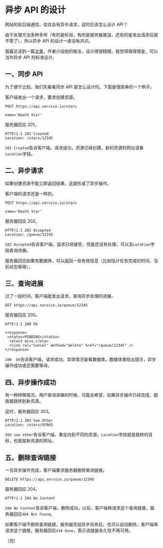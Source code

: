 # 异步 API 的设计

网站的前后端通信，往往会有异步请求，这时应该怎么设计 API？

由于处理方法多种多样（有的是轮询，有的是服务器推送，还有的是发出请求后就不管了），所以异步 API 的设计一直没有共识。

我最近读到一篇[文章](https://farazdagi.com/2014/rest-and-long-running-jobs/)，作者介绍他的做法，设计得很精细，我觉得值得借鉴，可以当作异步 API 的标准设计。

## 一、同步 API

为了便于比较，我们先看看同步 API 是怎么设计的。下面是很简单的一个例子。

客户端发出一个请求，要求创建资源。

```http
POST https://api.service.io/stars

name='Death Star' 
```

服务器回应 201。

```http
HTTP/1.1 201 Created
Location: /stars/12345
```

`201 Created`告诉客户端，请求成功，资源已经创建。新的资源的网址请看`Location`字段。

## 二、异步请求

如果创建资源不能立即返回结果，这就形成了异步操作。

客户端的请求还是一样的。

```http
POST https://api.service.io/stars

name='Death Star' 
```

服务器回应 202。

```http
HTTP/1.1 202 Accepted
Location: /queue/12345
```

`202 Accepted`告诉客户端，请求已经接受，但是还没有处理，可以去`Location`字段查询进展。

服务器回应如果有数据体，可以返回一些有效信息（比如估计任务完成的时间、当前状态等等）。

## 三、查询进展

过了一段时间，客户端就发出请求，查询异步处理的进展。

```http
GET https://api.service.io/queue/12345 
```

服务器回应 200。

```http
HTTP/1.1 200 Ok  

<response>
 <status>PENDING</status>
  <eta>2 mins.</eta>
  <link rel="cancel" method="delete" href="/queue/12345" /> 
</response>
```

`200  Ok`告诉客户端，请求成功，具体情况查看数据体。数据体里给出提示，异步操作成功或还需要等待。

## 四、异步操作成功

有一种特殊情况，用户查询进展的时候，可能会希望，如果异步操作已经完成，就直接跳转到新资源。

这时，服务器回应 303。

```http
HTTP/1.1 303 See Other 
Location: /stars/97865
```

`303 see other`告诉客户端，重定向到不同的资源。`Location`字段就是跳转的目标，也就是新资源的网址。

## 五、删除查询链接

一旦异步操作完成，客户端要求服务器删除查询链接。

```http
DELETE https://api.service.io/queue/12345 
```

服务器回应 204。

```http
HTTP/1.1 204 No Content
```

`204 No Content`告诉客户端，删除成功。以后，客户端再请求这个查询链接，服务器回应`404 Not Found`。

如果客户端不删除查询链接，服务器完成异步任务后，也可以自动删除。客户端再请求这个链接，服务器回应`410 Gone`，表示该链接永久性不再可用。

（完）

